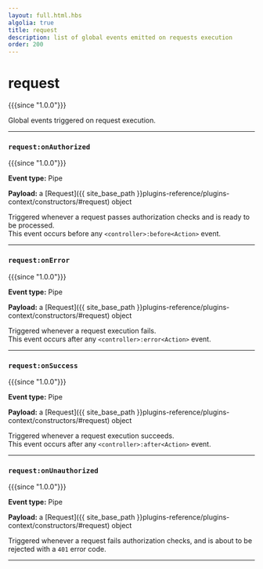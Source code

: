 ```yaml
---
layout: full.html.hbs
algolia: true
title: request
description: list of global events emitted on requests execution 
order: 200
---
```


# request

{{{since "1.0.0"}}}

Global events triggered on request execution.

---

### `request:onAuthorized`

{{{since "1.0.0"}}}

**Event type:** Pipe

**Payload:** a [Request]({{ site_base_path }}plugins-reference/plugins-context/constructors/#request) object

Triggered whenever a request passes authorization checks and is ready to be processed.  
This event occurs before any `<controller>:before<Action>` event.

---

### `request:onError`

{{{since "1.0.0"}}}

**Event type:** Pipe

**Payload:** a [Request]({{ site_base_path }}plugins-reference/plugins-context/constructors/#request) object

Triggered whenever a request execution fails.  
This event occurs after any `<controller>:error<Action>` event.

---

### `request:onSuccess`

{{{since "1.0.0"}}}

**Event type:** Pipe

**Payload:** a [Request]({{ site_base_path }}plugins-reference/plugins-context/constructors/#request) object

Triggered whenever a request execution succeeds.  
This event occurs after any `<controller>:after<Action>` event.

---

### `request:onUnauthorized`

{{{since "1.0.0"}}}

**Event type:** Pipe

**Payload:** a [Request]({{ site_base_path }}plugins-reference/plugins-context/constructors/#request) object

Triggered whenever a request fails authorization checks, and is about to be rejected with a `401` error code.

---
